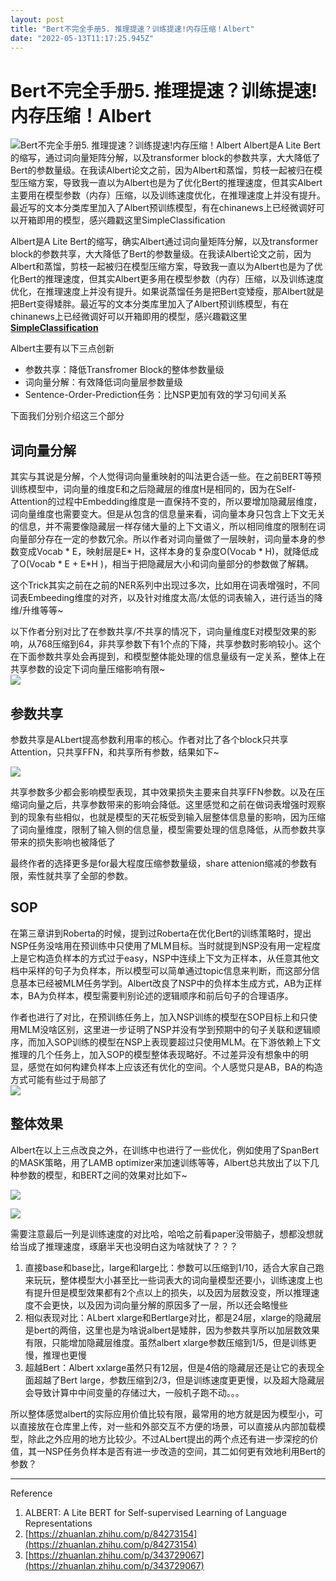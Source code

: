 ```yaml
---
layout: post
title: "Bert不完全手册5. 推理提速？训练提速!内存压缩！Albert"
date: "2022-05-13T11:17:25.945Z"
---
```

Bert不完全手册5. 推理提速？训练提速!内存压缩！Albert
=================================

![Bert不完全手册5. 推理提速？训练提速!内存压缩！Albert](https://img2022.cnblogs.com/blog/1326688/202205/1326688-20220513093227410-709980506.png) Albert是A Lite Bert的缩写，通过词向量矩阵分解，以及transformer block的参数共享，大大降低了Bert的参数量级。在我读Albert论文之前，因为Albert和蒸馏，剪枝一起被归在模型压缩方案，导致我一直以为Albert也是为了优化Bert的推理速度，但其实Albert主要用在模型参数（内存）压缩，以及训练速度优化，在推理速度上并没有提升。最近写的文本分类库里加入了Albert预训练模型，有在chinanews上已经微调好可以开箱即用的模型，感兴趣戳这里SimpleClassification

Albert是A Lite Bert的缩写，确实Albert通过词向量矩阵分解，以及transformer block的参数共享，大大降低了Bert的参数量级。在我读Albert论文之前，因为Albert和蒸馏，剪枝一起被归在模型压缩方案，导致我一直以为Albert也是为了优化Bert的推理速度，但其实Albert更多用在模型参数（内存）压缩，以及训练速度优化，在推理速度上并没有提升。如果说蒸馏任务是把Bert变矮瘦，那Albert就是把Bert变得矮胖。最近写的文本分类库里加入了Albert预训练模型，有在chinanews上已经微调好可以开箱即用的模型，感兴趣戳这里[**SimpleClassification**](https://github.com/DSXiangLi/SimpleClassification/tree/main/serving/chinanews_albert/1)

Albert主要有以下三点创新

*   参数共享：降低Transfromer Block的整体参数量级
*   词向量分解：有效降低词向量层参数量级
*   Sentence-Order-Prediction任务：比NSP更加有效的学习句间关系

下面我们分别介绍这三个部分

词向量分解
-----

其实与其说是分解，个人觉得词向量重映射的叫法更合适一些。在之前BERT等预训练模型中，词向量的维度E和之后隐藏层的维度H是相同的，因为在Self-Attention的过程中Embedding维度是一直保持不变的，所以要增加隐藏层维度，词向量维度也需要变大。但是从包含的信息量来看，词向量本身只包含上下文无关的信息，并不需要像隐藏层一样存储大量的上下文语义，所以相同维度的限制在词向量部分存在一定的参数冗余。所以作者对词向量做了一层映射，词向量本身的参数变成Vocab \* E，映射层是E\* H，这样本身的复杂度O(Vocab \* H)，就降低成了O(Vocab \* E + E\*H )，相当于把隐藏层大小和词向量部分的参数做了解耦。

这个Trick其实之前在之前的NER系列中出现过多次，比如用在词表增强时，不同词表Embeeding维度的对齐，以及针对维度太高/太低的词表输入，进行适当的降维/升维等等~

以下作者分别对比了在参数共享/不共享的情况下，词向量维度E对模型效果的影响，从768压缩到64，非共享参数下有1个点的下降，共享参数时影响较小。这个在下面参数共享处会再提到，和模型整体能处理的信息量级有一定关系，整体上在共享参数的设定下词向量压缩影响有限~  
![](https://files.mdnice.com/user/8955/dafcd0cc-d9b0-4c84-9b43-4bec2350fcd1.png)

参数共享
----

参数共享是ALbert提高参数利用率的核心。作者对比了各个block只共享Attention，只共享FFN，和共享所有参数，结果如下~

![](https://files.mdnice.com/user/8955/d47ca7a3-78ca-4f2b-84f8-f5b4c73573fb.png)

共享参数多少都会影响模型表现，其中效果损失主要来自共享FFN参数。以及在压缩词向量之后，共享参数带来的影响会降低。这里感觉和之前在做词表增强时观察到的现象有些相似，也就是模型的天花板受到输入层整体信息量的影响，因为压缩了词向量维度，限制了输入侧的信息量，模型需要处理的信息降低，从而参数共享带来的损失影响也被降低了

最终作者的选择更多是for最大程度压缩参数量级，share attenion缩减的参数有限，索性就共享了全部的参数。

SOP
---

在第三章讲到Roberta的时候，提到过Roberta在优化Bert的训练策略时，提出NSP任务没啥用在预训练中只使用了MLM目标。当时就提到NSP没有用一定程度上是它构造负样本的方式过于easy，NSP中连续上下文为正样本，从任意其他文档中采样的句子为负样本，所以模型可以简单通过topic信息来判断，而这部分信息基本已经被MLM任务学到。Albert改良了NSP中的负样本生成方式，AB为正样本，BA为负样本，模型需要判别论述的逻辑顺序和前后句子的合理语序。

作者也进行了对比，在预训练任务上，加入NSP训练的模型在SOP目标上和只使用MLM没啥区别，这里进一步证明了NSP并没有学到预期中的句子关联和逻辑顺序，而加入SOP训练的模型在NSP上表现要超过只使用MLM。在下游依赖上下文推理的几个任务上，加入SOP的模型整体表现略好。不过差异没有想象中的明显，感觉在如何构建负样本上应该还有优化的空间。个人感觉只是AB，BA的构造方式可能有些过于局部了  
![](https://files.mdnice.com/user/8955/b1449226-15df-432d-8aea-d47245ed3b11.png)

整体效果
----

Albert在以上三点改良之外，在训练中也进行了一些优化，例如使用了SpanBert的MASK策略，用了LAMB optimizer来加速训练等等，Albert总共放出了以下几种参数的模型，和BERT之间的效果对比如下~

![](https://files.mdnice.com/user/8955/f6c47f92-e69c-4e72-92b6-361780fc48bf.png)

![](https://files.mdnice.com/user/8955/0b2f271e-e752-49d1-82f9-90f739ac3d81.png)

需要注意最后一列是训练速度的对比哈，哈哈之前看paper没带脑子，想都没想就给当成了推理速度，琢磨半天也没明白这为啥就快了？？？

1.  直接base和base比，large和large比：参数可以压缩到1/10，适合大家自己跑来玩玩，整体模型大小甚至比一些词表大的词向量模型还要小，训练速度上也有提升但是模型效果都有2个点以上的损失，以及因为层数没变，所以推理速度不会更快，以及因为词向量分解的原因多了一层，所以还会略慢些
2.  相似表现对比：ALbert xlarge和Bertlarge对比，都是24层，xlarge的隐藏层是bert的两倍，这里也是为啥说albert是矮胖，因为参数共享所以加层数效果有限，只能增加隐藏层维度。虽然albert xlarge参数压缩到1/5，但是训练更慢，推理也更慢
3.  超越Bert：Albert xxlarge虽然只有12层，但是4倍的隐藏层还是让它的表现全面超越了Bert large，参数压缩到2/3，但是训练速度更更慢，以及超大隐藏层会导致计算中中间变量的存储过大，一般机子跑不动。。。

所以整体感觉albert的实际应用价值比较有限，最常用的地方就是因为模型小，可以直接放在仓库里上传，对一些和外部交互不方便的场景，可以直接从内部加载模型，除此之外应用的地方比较少。不过ALbert提出的两个点还有进一步深挖的价值，其一NSP任务负样本是否有进一步改造的空间，其二如何更有效地利用Bert的参数？

* * *

Reference

1.  ALBERT: A Lite BERT for Self-supervised Learning of Language Representations
2.  [https://zhuanlan.zhihu.com/p/84273154](https://zhuanlan.zhihu.com/p/84273154)
3.  [https://zhuanlan.zhihu.com/p/343729067](https://zhuanlan.zhihu.com/p/343729067)
